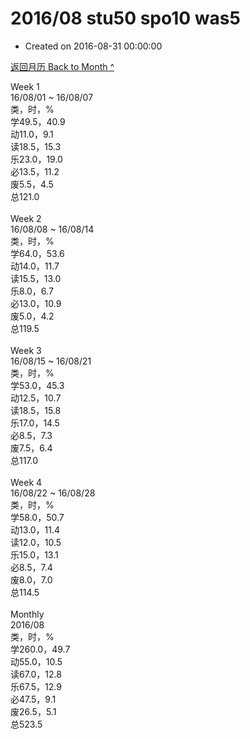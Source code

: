 # 2016/08 stu50 spo10 was5

- Created on 2016-08-31 00:00:00

[返回月历 Back to Month ^](/lifelogs/2016/08/index.md)
<br/><div>Week 1</div><div>16/08/01 ~ 16/08/07</div><div>类，时，%</div><div>学49.5，40.9</div><div>动11.0，9.1</div><div>读18.5，15.3</div><div>乐23.0，19.0</div><div>必13.5，11.2</div><div>废5.5，4.5</div><div>总121.0</div><div><br/></div><div>Week 2</div><div>16/08/08 ~ 16/08/14</div><div>类，时，%</div><div>学64.0，53.6</div><div>动14.0，11.7</div><div>读15.5，13.0</div><div>乐8.0，6.7</div><div>必13.0，10.9</div><div>废5.0，4.2</div><div>总119.5</div><div><br/></div><div>Week 3</div><div>16/08/15 ~ 16/08/21</div><div>类，时，%</div><div>学53.0，45.3</div><div>动12.5，10.7</div><div>读18.5，15.8</div><div>乐17.0，14.5</div><div>必8.5，7.3</div><div>废7.5，6.4</div><div>总117.0</div><div><br/></div><div>Week 4</div><div>16/08/22 ~ 16/08/28</div><div>类，时，%</div><div>学58.0，50.7</div><div>动13.0，11.4</div><div>读12.0，10.5</div><div>乐15.0，13.1</div><div>必8.5，7.4</div><div>废8.0，7.0</div><div>总114.5</div><div><br/></div><div>Monthly</div><div>2016/08</div><div>类，时，%</div><div>学260.0，49.7</div><div>动55.0，10.5</div><div>读67.0，12.8</div><div>乐67.5，12.9</div><div>必47.5，9.1</div><div>废26.5，5.1</div><div>总523.5</div>
